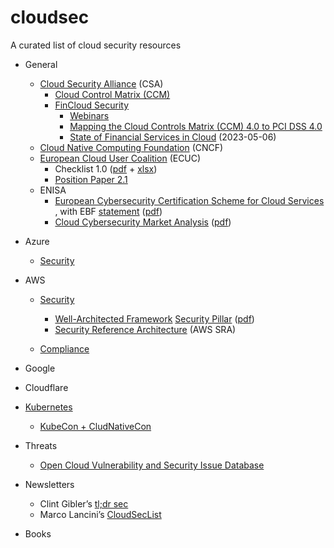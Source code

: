 # cloudsec

A curated list of cloud security resources

* General
	* [Cloud Security Alliance][1] (CSA)
		* [Cloud Control Matrix (CCM)][2]
		* [FinCloud Security][3]
			* [Webinars][4]
			* [Mapping the Cloud Controls Matrix (CCM) 4.0 to PCI DSS 4.0][5]
			* [State of Financial Services in Cloud][6] (2023-05-06)
	* [Cloud Native Computing Foundation][7] (CNCF)
	* [European Cloud User Coalition][8] (ECUC)
		* Checklist 1.0 ([pdf][9] + [xlsx][10])
		* [Position Paper 2.1][11]
	* ENISA
		* [European Cybersecurity Certification Scheme for Cloud Services][12] , with EBF [statement][13] ([pdf][14])
		* [Cloud Cybersecurity Market Analysis][15] ([pdf][16])


* Azure
	* [Security][17]

* AWS
	* [Security][18]
		* [Well-Architected Framework][19] [Security Pillar][20] ([pdf][21])
		* [Security Reference Architecture][22] (AWS SRA)

	* [Compliance][23]

* Google
* Cloudflare

* [Kubernetes][24]
	* [KubeCon + CludNativeCon][25]

* Threats
	* [Open Cloud Vulnerability and Security Issue Database][26]

* Newsletters
	* Clint Gibler’s [tl;dr sec][27]
	* Marco Lancini’s [CloudSecList][28]

* Books

[1]:	https://cloudsecurityalliance.org/
[2]:	https://cloudsecurityalliance.org/research/cloud-controls-matrix/
[3]:	https://cloudsecurityalliance.org/fincloud-security/
[4]:	https://web.cvent.com/event/c6e9696d-1db4-4805-af04-28ff8b11c6b8/summary
[5]:	https://cloudsecurityalliance.org/blog/2023/09/19/strengthening-cloud-security-mapping-the-cloud-controls-matrix-ccm-4-0-to-pci-dss-4-0/
[6]:	https://cloudsecurityalliance.org/artifacts/state-of-financial-services-in-cloud/
[7]:	https://www.cncf.io/
[8]:	https://ecuc.group/
[9]:	https://ecuc.group/papers/ECUC_Checklist_Sep_2022_v1.0.pdf
[10]:	https://ecuc.group/papers/ECUC_Checklist_Sep_2022_v1.0.xlsx
[11]:	https://ecuc.group/papers/ECUC_Position_Paper_Sep_2022_v2.1.pdf
[12]:	https://www.enisa.europa.eu/publications/eucs-cloud-service-scheme
[13]:	https://www.ebf.eu/ebf-media-centre/joint-industry-statement-calls-for-removing-sovereignty-requirements-from-european-cybersecurity-certification-scheme-for-cloud-services-eucs/
[14]:	https://www.ebf.eu/wp-content/uploads/2023/11/Joint-Statement-on-EUCS.pdf
[15]:	https://www.enisa.europa.eu/publications/cloud-cybersecurity-market-analysis
[16]:	https://www.enisa.europa.eu/publications/cloud-cybersecurity-market-analysis/@@download/fullReport
[17]:	https://azure.microsoft.com/en-us/explore/security
[18]:	https://docs.aws.amazon.com/security/
[19]:	https://aws.amazon.com/architecture/well-architected/?wa-lens-whitepapers.sort-by=item.additionalFields.sortDate&wa-lens-whitepapers.sort-order=desc&wa-guidance-whitepapers.sort-by=item.additionalFields.sortDate&wa-guidance-whitepapers.sort-order=desc
[20]:	https://docs.aws.amazon.com/wellarchitected/latest/security-pillar/welcome.html
[21]:	https://docs.aws.amazon.com/pdfs/wellarchitected/latest/security-pillar/wellarchitected-security-pillar.pdf#welcome
[22]:	https://docs.aws.amazon.com/prescriptive-guidance/latest/security-reference-architecture/welcome.html
[23]:	https://aws.amazon.com/compliance/
[24]:	https://kubernetes.io/
[25]:	https://events.linuxfoundation.org/kubecon-cloudnativecon-europe/
[26]:	https://www.cloudvulndb.org/
[27]:	https://tldrsec.com/
[28]:	https://cloudseclist.com/